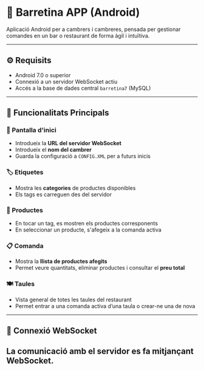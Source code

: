 # 📱 Barretina APP (Android)

Aplicació Android per a cambrers i cambreres, pensada per gestionar comandes en un bar o restaurant de forma àgil i intuïtiva.

---

## ⚙️ Requisits

- Android 7.0 o superior
- Connexió a un servidor WebSocket actiu
- Accés a la base de dades central `barretina7` (MySQL)

---

## 🚀 Funcionalitats Principals

### 🏁 Pantalla d'inici
- Introdueix la **URL del servidor WebSocket**
- Introdueix el **nom del cambrer**
- Guarda la configuració a `CONFIG.XML` per a futurs inicis

### 🏷️ Etiquetes
- Mostra les **categories** de productes disponibles
- Els tags es carreguen des del servidor

### 🛒 Productes
- En tocar un tag, es mostren els productes corresponents
- En seleccionar un producte, s'afegeix a la comanda activa

### 📋 Comanda
- Mostra la **llista de productes afegits**
- Permet veure quantitats, eliminar productes i consultar el **preu total**

### 🍽️ Taules
- Vista general de totes les taules del restaurant
- Permet entrar a una comanda activa d’una taula o crear-ne una de nova

---

## 🔌 Connexió WebSocket

La comunicació amb el servidor es fa mitjançant WebSocket. 
---

